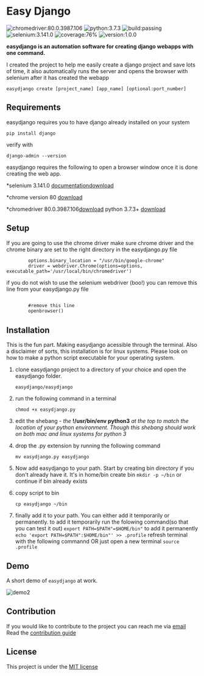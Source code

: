 # Easy Django

![chromedriver:80.0.3987.106](https://img.shields.io/badge/chromedriver-80.0.3987.106-blue)
![python:3.7.3](https://img.shields.io/badge/python-3.7.3-blue)
![build:passing](https://img.shields.io/badge/build-passing-green)
![selenium:3.141.0](https://img.shields.io/badge/selenium-3.141.0-black)
![coverage:76%](https://img.shields.io/badge/coverage-76%25-yellowgreen)
![version:1.0.0](https://img.shields.io/badge/version-1.0.0-black)

**easydjango is an automation software for creating django webapps with one command.**

I created the project to help me easily create a django project and save lots of time, it also automatically runs the server and opens the browser with selenium after it has created the webapp

``easydjango create [project_name] [app_name] [optional:port_number]``


## Requirements

easydjango requires you to have django already installed on your system

```pip install django```

verify with

```django-admin --version```


easydjango requires the following to open a browser window once it is done creating the web app.


*selenium 3.141.0 [documentation](https://selenium-python.readthedocs.io/api.html#selenium.webdriver.remote.webdriver.WebDriver.current_url)[download](https://pypi.org/project/selenium/)

*chrome version 80 [download](https://www.google.com/chrome/?brand=CHBD&gclid=CjwKCAjwpqv0BRABEiwA-TySwcmdG9S6AfkK0EmkAgCUchDrG_NLrQmbyZ5PcTMYACxK2po4Tsq5nhoCZh0QAvD_BwE&gclsrc=aw.ds)

*chromedriver 80.0.3987.106[download](https://chromedriver.chromium.org/downloads)
python 3.7.3+ [download](https://www.python.org/downloads/)

## Setup

If you are going to use the chrome driver make sure chrome driver and the chrome binary are set to the right directory in the easydjango.py file

```
        options.binary_location = "/usr/bin/google-chrome"
        driver = webdriver.Chrome(options=options, executable_path='/usr/local/bin/chromedriver')
```

if you do not wish to use the selenium webdriver (boo!) you can remove this line from your easydjango.py file

```def create:

        #remove this line
        openbrowser()
```

## Installation

This is the fun part. Making easydjango acessible through the terminal.
Also a disclaimer of sorts, this installation is for linux systems. Please look on how to make a python script executable for your operating system.

1. clone easydjango project to a directory of your choice and open the easydjango folder. 

    ``easydjango/easydjango``

2. run the following command in a terminal

    ``chmod +x easydjango.py``

3. edit the shebang - *the* **!/usr/bin/env python3** *at the top to match the location of your python environment. Though this shebang should work on both mac and linux systems for python 3*

4. drop the .py extension by running the following command

    ``mv easydjango.py easydjango``

5. Now add easydjango to your path. Start by creating bin directory if you don't already have it. It's in home/bin
        create bin
    ``mkdir -p ~/bin``
        or  continue if bin already exists

6. copy script to bin

    ``cp easydjango ~/bin``

7. finally add it to your path. You can either add it temporarily or permanently.
        to add it temporarily run the folowing command(so that you can test it out)
    ``export PATH=$PATH"=$HOME/bin"``
        to add it permanently 
    ``echo 'export PATH=$PATH":$HOME/bin"' >> .profile``
        refresh terminal with the following commannd OR just open a new terminal
    ``source .profile``
    


## Demo

A short demo of ``easydjango`` at work.

![demo2](https://user-images.githubusercontent.com/39020723/79636059-b709f680-817d-11ea-8fcf-93d5868b7dc4.gif)


## Contribution

If you would like to contribute to the project you can reach me via [email](mailto:leonkipkip@gmail.com)
Read the [contribution guide](https://github.com/leonkoech/easydjango/blob/master/contributions.md)

## License

This project is under the [MIT license](https://github.com/leonkoech/easydjango/blob/master/LICENSE)


